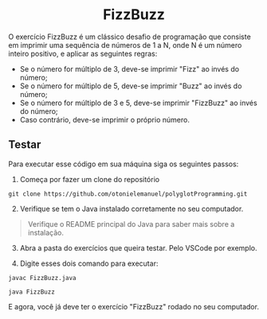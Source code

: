 <h1 align="center">FizzBuzz</h1>

O exercício FizzBuzz é um clássico desafio de programação que consiste em imprimir uma sequência de números de 1 a N, onde N é um número inteiro positivo, e aplicar as seguintes regras:

+   Se o número for múltiplo de 3, deve-se imprimir "Fizz" ao invés do número;
+   Se o número for múltiplo de 5, deve-se imprimir "Buzz" ao invés do número;
+   Se o número for múltiplo de 3 e 5, deve-se imprimir "FizzBuzz" ao invés do número;
+   Caso contrário, deve-se imprimir o próprio número.

## Testar

Para executar esse código em sua máquina siga os seguintes passos:

1.  Começa por fazer um clone do repositório
```
git clone https://github.com/otonielemanuel/polyglotProgramming.git
```
2.  Verifique se tem o Java instalado corretamente no seu computador.

> Verifique o README principal do Java para saber mais sobre a instalação.

3.  Abra a pasta do exercícios que queira testar. Pelo VSCode por exemplo.

4.  Digite esses dois comando para executar:

```
javac FizzBuzz.java
```

```
java FizzBuzz
```
E agora, você já deve ter o exercício "FizzBuzz" rodado no seu computador.
